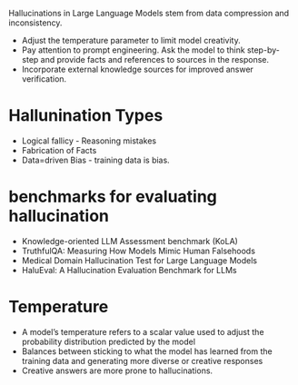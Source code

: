 
Hallucinations in Large Language Models stem from data compression and inconsistency.

* Adjust the temperature parameter to limit model creativity.
* Pay attention to prompt engineering. Ask the model to think step-by-step and provide facts and references to sources in the response.
* Incorporate external knowledge sources for improved answer verification.

# Hallunination Types
* Logical fallicy - Reasoning mistakes
* Fabrication of Facts
* Data=driven Bias - training data is bias.

# benchmarks for evaluating hallucination

* Knowledge-oriented LLM Assessment benchmark (KoLA)
* TruthfulQA: Measuring How Models Mimic Human Falsehoods
* Medical Domain Hallucination Test for Large Language Models
* HaluEval: A Hallucination Evaluation Benchmark for LLMs

# Temperature
* A model’s temperature refers to a scalar value used to adjust the probability distribution predicted by the model
*  Balances between sticking to what the model has learned from the training data and generating more diverse or creative responses
*  Creative answers are more prone to hallucinations.
